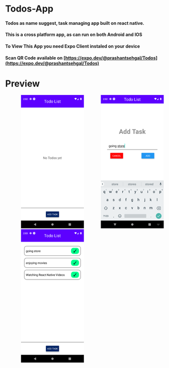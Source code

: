 # Todos-App
#### Todos as name suggest, task managing app built on react native.
#### This is a cross platform app, as can run on both Android and IOS
#### To View This App you need Expo Client instaled on your device
#### Scan QR Code available on [https://expo.dev/@prashantsehgal/Todos](https://expo.dev/@prashantsehgal/Todos)

# Preview
<p float="left">
  <img src="/git-img/no-todo.png" alt="app" width="200" style="margin-left: 50px" />
  <img src="/git-img/add-todo.png" alt="app" width="200" style="margin-left: 50px" />
  <img src="/git-img/home-screen.png" alt="app" width="200" style="margin-left: 50px" />
</p>
